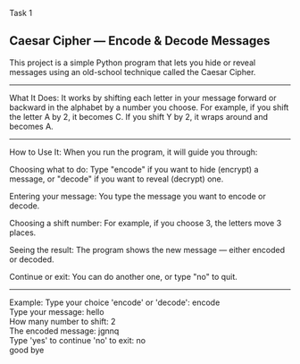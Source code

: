 Task 1 

Caesar Cipher — Encode & Decode Messages
----------------------------------------------------------------------------------------------------------------------------------------------------
This project is a simple Python program that lets you hide or reveal messages using an old-school technique called the Caesar Cipher.

----------------------------------------------------------------------------------------------------------------------------------------------------
What It Does:
It works by shifting each letter in your message forward or backward in the alphabet by a number you choose.
For example, if you shift the letter A by 2, it becomes C.
If you shift Y by 2, it wraps around and becomes A.

----------------------------------------------------------------------------------------------------------------------------------------------------

How to Use It:
When you run the program, it will guide you through:

Choosing what to do:
Type "encode" if you want to hide (encrypt) a message,
or "decode" if you want to reveal (decrypt) one.

Entering your message:
You type the message you want to encode or decode.

Choosing a shift number:
For example, if you choose 3, the letters move 3 places.

Seeing the result:
The program shows the new message — either encoded or decoded.

Continue or exit:
You can do another one, or type "no" to quit.

----------------------------------------------------------------------------------------------------------------------------------------------------

 Example:
Type your choice 'encode' or 'decode': encode  
Type your message: hello  
How many number to shift: 2  
The encoded message: jgnnq  
Type 'yes' to continue 'no' to exit: no  
good bye
